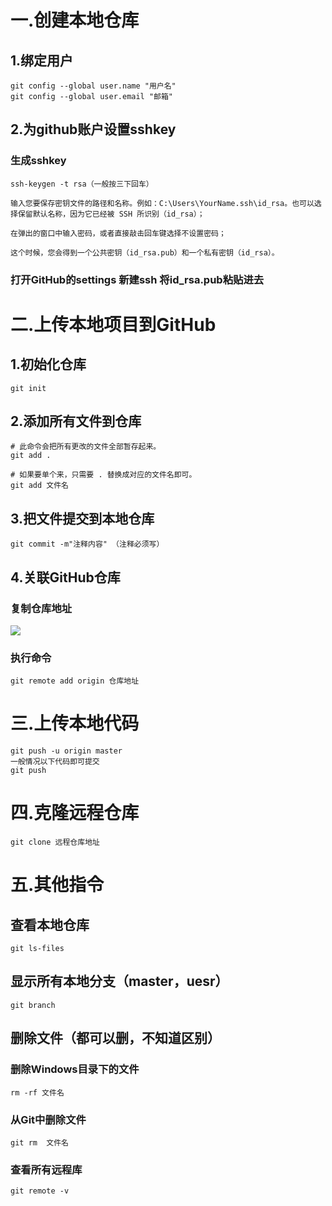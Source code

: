# 一.创建本地仓库

## 1.绑定用户

```
git config --global user.name "用户名"
git config --global user.email "邮箱"
```

## 2.为github账户设置sshkey

### 生成sshkey

```
ssh-keygen -t rsa（一般按三下回车）

输入您要保存密钥文件的路径和名称。例如：C:\Users\YourName.ssh\id_rsa。也可以选择保留默认名称，因为它已经被 SSH 所识别（id_rsa）；

在弹出的窗口中输入密码，或者直接敲击回车键选择不设置密码；

这个时候，您会得到一个公共密钥（id_rsa.pub）和一个私有密钥（id_rsa）。
```

### 打开GitHub的settings 新建ssh 将id_rsa.pub粘贴进去

# 二.上传本地项目到GitHub

## 1.初始化仓库

```
git init 
```

## 2.添加所有文件到仓库

```
# 此命令会把所有更改的文件全部暂存起来。
git add . 

# 如果要单个来，只需要 . 替换成对应的文件名即可。
git add 文件名
```

## 3.把文件提交到本地仓库

```
git commit -m"注释内容" （注释必须写）
```

## 4.关联GitHub仓库

### 复制仓库地址

![](C:\Users\16953\Desktop\git\git使用笔记_图示.png)

### 执行命令

```
git remote add origin 仓库地址
```

# 三.上传本地代码

```
git push -u origin master
一般情况以下代码即可提交
git push
```

# 四.克隆远程仓库

```
git clone 远程仓库地址
```

# 五.其他指令

## 查看本地仓库

```
git ls-files
```

## 显示所有本地分支（master，uesr）

```
git branch
```

## 删除文件（都可以删，不知道区别）

### 删除Windows目录下的文件

```
rm -rf 文件名
```

### 从Git中删除文件

```
git rm  文件名
```

### 查看所有远程库

```
git remote -v
```


